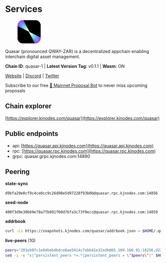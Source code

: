# Services

<figure><img src="https://raw.githubusercontent.com/kj89/cosmos-images/main/logos/quasar.png" alt=""><figcaption></figcaption></figure>

Quasar (pronounced QWAY-ZAR) is a decentralized  appchain enabling interchain digital asset management.

**Chain ID**: quasar-1 | **Latest Version Tag**: v0.1.1 | **Wasm**: ON

[Website](https://www.quasar.fi) | [Discord](https://discord.gg/quasarfi) | [Twitter](https://twitter.com/QuasarFi)



Subscribe to our free [🤖 Mainnet Proposal Bot](https://t.me/kjnodes_proposal_bot) to never miss upcoming proposals


## Chain explorer
[https://explorer.kjnodes.com/quasar](https://explorer.kjnodes.com/quasar)

## Public endpoints

* api: [https://quasar.api.kjnodes.com](https://quasar.api.kjnodes.com)
* rpc: [https://quasar.rpc.kjnodes.com](https://quasar.rpc.kjnodes.com)
* grpc: quasar.grpc.kjnodes.com:14890

## Peering

**state-sync**

```text
d9bfa29e0cf9c4ce0cc9c26d98e5d97228f93b0b@quasar.rpc.kjnodes.com:14856
```

**seed-node**

```text
400f3d9e30b69e78a7fb891f60d76fa3c73f0ecc@quasar.rpc.kjnodes.com:14859
```

**addrbook**
```bash
curl -Ls https://snapshots.kjnodes.com/quasar/addrbook.json > $HOME/.quasarnode/config/addrbook.json
```

**live-peers** (10)
```bash
peers="201eb8fc1e84beb4bdce8ae5614c7abb41e32edb@65.109.160.91:18256,d2247f7b919f0781c90ee61958d7044665a22d38@169.155.169.84:26656,d9bfa29e0cf9c4ce0cc9c26d98e5d97228f93b0b@65.109.88.38:14856,768d3ca8922cb9c4d31f521a86491923ac2a672b@162.55.245.149:2040,6f9e244b6e225241c02b235f700c2b0788da982d@148.113.159.22:18256,a286b35c9e9626cc7b780120ebe4afa883c059ce@144.76.40.53:18256,b76a4b43471c31cd5f251036d8e70e47dadba1e2@158.247.206.39:10000,fd0bd2366d5941580042cfc6444b9aea12363764@5.78.95.218:26656,97e4468ac589eac505a800411c635b14511a61bb@134.65.195.240:26656,a40e1d5f63fad9e14edb9c95458b27f3c1de858c@116.203.236.246:26618"
sed -i -e "s|^persistent_peers *=.*|persistent_peers = \"$peers\"|" $HOME/.quasarnode/config/config.toml
```
